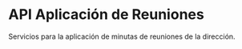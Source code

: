 # API Aplicación de Reuniones

Servicios para la aplicación de minutas de reuniones de la dirección.
